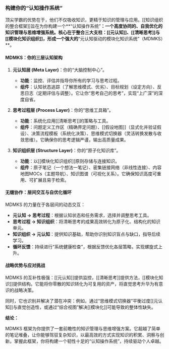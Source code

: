 ### 构建你的“认知操作系统”

顶尖学霸的优势在于，他们不仅吸收知识，更精于知识的管理与应用。[[知识组织的整合框架]]旨在为你构建一个**“认知操作系统”**：一个高度协同的、自我优化的知识管理与思维增强系统。核心在于整合三大支柱：[[元认知]]、[[清晰思考]]与[[模块化知识组织]]，形成一个强大的**“元认知驱动的模块化知识系统”（MDMKS）**。

#### MDMKS：你的三层认知架构

1.  **元认知层 (Meta Layer)**：你的“大脑控制中心”。
    *   **功能**：监控、评估并指导你所有的学习与思考过程。
    *   **组件**：认知状态追踪（了解思维模式、优劣）、目标规划（设定方向）、反思日志（定期评估与调整）。它让你“思考自己的思考”，实现“上广深”的深度自省。

2.  **思考过程层 (Process Layer)**：你的“思维工具箱”。
    *   **功能**：系统化应用[[清晰思考]]的策略与工具。
    *   **组件**：问题定义工作区（精确界定问题）、[[假设地图]]（显式化并验证假设）、决策流程模板（系统化决策）、思维模式切换器（灵活转换发散与收敛思维）。它确保你的思考逻辑严谨，输出高质量成果。

3.  **知识组织层 (Structure Layer)**：你的“原子化知识库”。
    *   **功能**：以[[模块化知识组织]]原则存储与连接知识。
    *   **组件**：原子笔记（一个想法一笔记）、密集链接网络（非线性连接）、内容地图MOCs（主题导航）、知识图谱（可视化关系）。它确保知识高度可重用、可扩展且易于检索。

#### 无缝协作：层间交互与自优化循环

MDMKS 的力量在于各层间的动态交互：

*   **元认知 → 思考过程**：根据认知状态和任务需求，选择并调整思考工具。
*   **思考过程 → 知识组织**：将清晰思考的成果高效转化为原子化、结构化的知识单元。
*   **知识组织 → 元认知**：提供知识基础，帮助你识别知识盲点与缺口，指导后续学习。
*   **循环反馈**：持续进行“系统健康检查”，根据反馈优化各层策略，实现螺旋式上升。

#### 战略优势与应对挑战

MDMKS 的互补性极强：[[元认知]]提供监控，[[清晰思考]]提供方法，[[模块化知识]]提供结构。它能将你零散的知识转化为可复用的资产，将直觉思考升华为有意识的战略决策。

同时，它也识别并解决了潜在冲突：例如，通过“思维模式切换器”平衡过度[[元认知]]与直觉创造性，或通过“综合视图”解决[[模块化]]可能导致的整体性缺失。

**结论：**

MDMKS 框架为你提供了一套前瞻性的知识管理与思维增强方案。它超越了简单的笔记堆叠，让你能够驾驭复杂知识，以最高效的方式实现知识的积累、洞察与创新。掌握此框架，你将构建一个韧性十足的“认知操作系统”，持续驱动个人卓越。